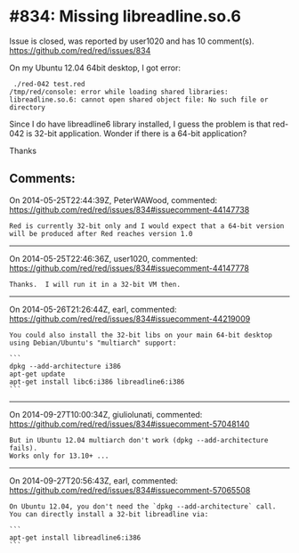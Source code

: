
#834: Missing libreadline.so.6
================================================================================
Issue is closed, was reported by user1020 and has 10 comment(s).
<https://github.com/red/red/issues/834>

On my Ubuntu 12.04 64bit desktop, I got error:

```
 ./red-042 test.red
/tmp/red/console: error while loading shared libraries: libreadline.so.6: cannot open shared object file: No such file or directory
```

Since I do have libreadline6 library installed, I guess the problem is that red-042 is 32-bit application.  Wonder if there is a 64-bit application?

Thanks



Comments:
--------------------------------------------------------------------------------

On 2014-05-25T22:44:39Z, PeterWAWood, commented:
<https://github.com/red/red/issues/834#issuecomment-44147738>

    Red is currently 32-bit only and I would expect that a 64-bit version will be produced after Red reaches version 1.0

--------------------------------------------------------------------------------

On 2014-05-25T22:46:36Z, user1020, commented:
<https://github.com/red/red/issues/834#issuecomment-44147778>

    Thanks.  I will run it in a 32-bit VM then.  

--------------------------------------------------------------------------------

On 2014-05-26T21:26:44Z, earl, commented:
<https://github.com/red/red/issues/834#issuecomment-44219009>

    You could also install the 32-bit libs on your main 64-bit desktop using Debian/Ubuntu's "multiarch" support:
    
    ```
    dpkg --add-architecture i386
    apt-get update
    apt-get install libc6:i386 libreadline6:i386
    ```

--------------------------------------------------------------------------------

On 2014-09-27T10:00:34Z, giuliolunati, commented:
<https://github.com/red/red/issues/834#issuecomment-57048140>

    But in Ubuntu 12.04 multiarch don't work (dpkg --add-architecture fails).
    Works only for 13.10+ ...

--------------------------------------------------------------------------------

On 2014-09-27T20:56:43Z, earl, commented:
<https://github.com/red/red/issues/834#issuecomment-57065508>

    On Ubuntu 12.04, you don't need the `dpkg --add-architecture` call. You can directly install a 32-bit libreadline via:
    
    ```
    apt-get install libreadline6:i386
    ```

